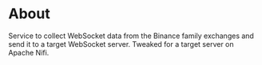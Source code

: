 # About

Service to collect WebSocket data from the Binance family exchanges and send it to a target WebSocket server. 
Tweaked for a target server on Apache Nifi.
